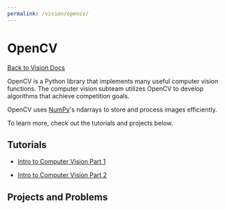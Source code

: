 ```yaml
---
permalink: /vision/opencv/
---
```


# OpenCV

[Back to Vision Docs](/docs/vision/)

OpenCV is a Python library that implements many useful computer vision functions. The computer vision subteam utilizes OpenCV to develop algorithms that achieve competition goals.

OpenCV uses [NumPy](/docs/vision/numpy)'s ndarrays to store and process images efficiently.

To learn more, check out the tutorials and projects below.

## Tutorials

- [Intro to Computer Vision Part 1](/docs/vision/opencv/intro1/)

- [Intro to Computer Vision Part 2](/docs/vision/opencv/intro2/)

## Projects and Problems



